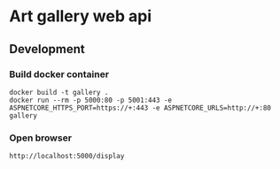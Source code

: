 ﻿# Art gallery web api

## Development

### Build docker container
```
docker build -t gallery .
docker run --rm -p 5000:80 -p 5001:443 -e ASPNETCORE_HTTPS_PORT=https://+:443 -e ASPNETCORE_URLS=http://+:80 gallery
```

### Open browser
```
http://localhost:5000/display
```